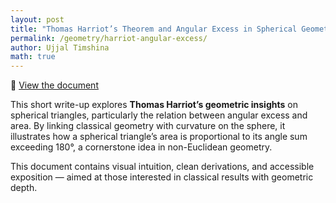 ```yaml
---
layout: post
title: "Thomas Harriot’s Theorem and Angular Excess in Spherical Geometry"
permalink: /geometry/harriot-angular-excess/
author: Ujjal Timshina
math: true
---
```


📄 [View the document](https://drive.google.com/file/d/1FcsV_cNPHuJ8ADHcBfWW8OFklcLnhQ2J/view?usp=drivesdk)

This short write-up explores **Thomas Harriot’s geometric insights** on spherical triangles, particularly the relation between angular excess and area. By linking classical geometry with curvature on the sphere, it illustrates how a spherical triangle’s area is proportional to its angle sum exceeding 180°, a cornerstone idea in non-Euclidean geometry.

This document contains visual intuition, clean derivations, and accessible exposition — aimed at those interested in classical results with geometric depth.

